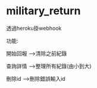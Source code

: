 # military_return

透過heroku掛webhook

功能:

開始回報  -->清除之前紀錄

查詢詳情  -->整理所有紀錄(由小到大)

刪除id    -->刪除錯誤輸入id

